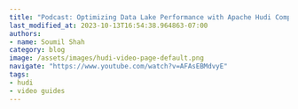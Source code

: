 ```yaml
---
title: "Podcast: Optimizing Data Lake Performance with Apache Hudi Compaction: Strategies and Benefits"
last_modified_at: 2023-10-13T16:54:38.964863-07:00
authors:
- name: Soumil Shah
category: blog
image: /assets/images/hudi-video-page-default.png
navigate: "https://www.youtube.com/watch?v=AFAsEBMdvyE"
tags:
- hudi
- video guides
---
```

